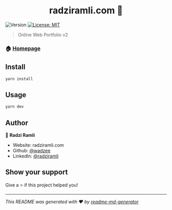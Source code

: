 <h1 align="center">radziramli.com 👋</h1>
<p>
  <img alt="Version" src="https://img.shields.io/badge/version-2.0-blue.svg?cacheSeconds=2592000" />
  <a href="#" target="_blank">
    <img alt="License: MIT" src="https://img.shields.io/badge/License-MIT-yellow.svg" />
  </a>
</p>

> Online Web Portfolio v2

### 🏠 [Homepage](www.radziramli.com)

## Install

```sh
yarn install
```

## Usage

```sh
yarn dev
```

## Author

👤 **Radzi Ramli**

* Website: radziramli.com
* Github: [@wadzee](https://github.com/wadzee)
* LinkedIn: [@radziramli](https://linkedin.com/in/radziramli)

## Show your support

Give a ⭐️ if this project helped you!

***
_This README was generated with ❤️ by [readme-md-generator](https://github.com/kefranabg/readme-md-generator)_

